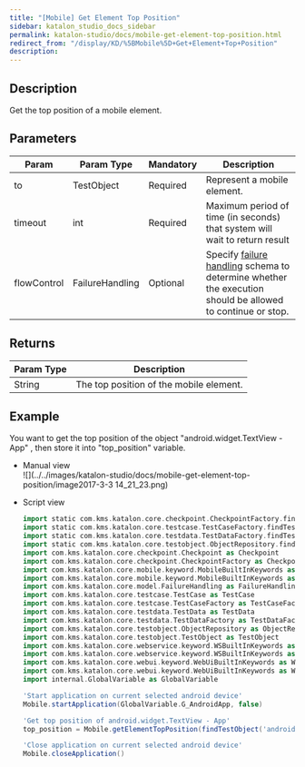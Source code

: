 ```yaml
---
title: "[Mobile] Get Element Top Position" 
sidebar: katalon_studio_docs_sidebar
permalink: katalon-studio/docs/mobile-get-element-top-position.html 
redirect_from: "/display/KD/%5BMobile%5D+Get+Element+Top+Position" 
description: 
---
```

Description  
-------------

Get the top position of a mobile element.

Parameters  
------------

<table><thead><tr><th>Param</th><th>Param Type</th><th>Mandatory</th><th>Description</th></tr></thead><tbody><tr><td><span>to</span></td><td><span>TestObject</span></td><td><span>Required</span></td><td>Represent a mobile element.</td></tr><tr><td><span>timeout</span></td><td><span>int</span></td><td><span>Required</span></td><td><span>Maximum period of time (in seconds) that system will wait to return result</span></td></tr><tr><td><span>flowControl</span></td><td><span>FailureHandling</span></td><td><span>Optional</span></td><td><span>Spec</span><span>ify </span><a href="https://docs.katalon.com/x/qAAM" rel="nofollow">failure handling</a><span> schema to determine whether the execution should be allowed to continue or stop.</span></td></tr></tbody></table>

Returns
-------

<table><thead><tr><th>Param Type</th><th>Description</th></tr></thead><tbody><tr><td>String</td><td><span>The <span>top&nbsp;</span>position of the mobile element.</span></td></tr></tbody></table>

Example 
--------

You want to get the top position of the object "android.widget.TextView - App" , then store it into "top_position" variable.

*   Manual view    
    ![](../../images/katalon-studio/docs/mobile-get-element-top-position/image2017-3-3 14_21_23.png)
*   Script view 
    
    ```groovy
    import static com.kms.katalon.core.checkpoint.CheckpointFactory.findCheckpoint
    import static com.kms.katalon.core.testcase.TestCaseFactory.findTestCase
    import static com.kms.katalon.core.testdata.TestDataFactory.findTestData
    import static com.kms.katalon.core.testobject.ObjectRepository.findTestObject
    import com.kms.katalon.core.checkpoint.Checkpoint as Checkpoint
    import com.kms.katalon.core.checkpoint.CheckpointFactory as CheckpointFactory
    import com.kms.katalon.core.mobile.keyword.MobileBuiltInKeywords as MobileBuiltInKeywords
    import com.kms.katalon.core.mobile.keyword.MobileBuiltInKeywords as Mobile
    import com.kms.katalon.core.model.FailureHandling as FailureHandling
    import com.kms.katalon.core.testcase.TestCase as TestCase
    import com.kms.katalon.core.testcase.TestCaseFactory as TestCaseFactory
    import com.kms.katalon.core.testdata.TestData as TestData
    import com.kms.katalon.core.testdata.TestDataFactory as TestDataFactory
    import com.kms.katalon.core.testobject.ObjectRepository as ObjectRepository
    import com.kms.katalon.core.testobject.TestObject as TestObject
    import com.kms.katalon.core.webservice.keyword.WSBuiltInKeywords as WSBuiltInKeywords
    import com.kms.katalon.core.webservice.keyword.WSBuiltInKeywords as WS
    import com.kms.katalon.core.webui.keyword.WebUiBuiltInKeywords as WebUiBuiltInKeywords
    import com.kms.katalon.core.webui.keyword.WebUiBuiltInKeywords as WebUI
    import internal.GlobalVariable as GlobalVariable
    
    'Start application on current selected android device'
    Mobile.startApplication(GlobalVariable.G_AndroidApp, false)
    
    'Get top position of android.widget.TextView - App'
    top_position = Mobile.getElementTopPosition(findTestObject('android.widget.TextView - App'), 5)
    
    'Close application on current selected android device'
    Mobile.closeApplication()
    
    
    ```
